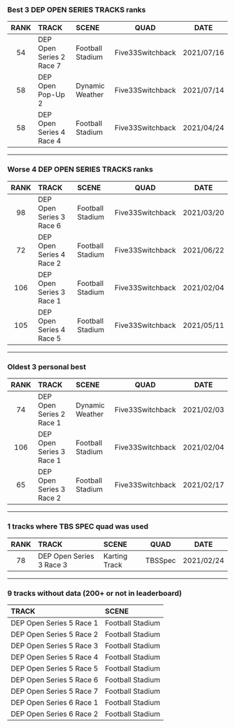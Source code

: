 ### Best 3 DEP OPEN SERIES TRACKS ranks
|RANK|TRACK|SCENE|QUAD|DATE|
|:---:|:---|:---|:---:|:---:|
|54|DEP Open Series 2 Race 7|Football Stadium|Five33Switchback|2021/07/16|
|58|DEP Open Pop-Up 2|Dynamic Weather|Five33Switchback|2021/07/14|
|58|DEP Open Series 4 Race 4|Football Stadium|Five33Switchback|2021/04/24|
---
### Worse 4 DEP OPEN SERIES TRACKS ranks
|RANK|TRACK|SCENE|QUAD|DATE|
|:---:|:---|:---|:---:|:---:|
|98|DEP Open Series 3 Race 6|Football Stadium|Five33Switchback|2021/03/20|
|72|DEP Open Series 4 Race 2|Football Stadium|Five33Switchback|2021/06/22|
|106|DEP Open Series 3 Race 1|Football Stadium|Five33Switchback|2021/02/04|
|105|DEP Open Series 4 Race 5|Football Stadium|Five33Switchback|2021/05/11|
---
### Oldest 3 personal best
|RANK|TRACK|SCENE|QUAD|DATE|
|:---:|:---|:---|:---:|:---:|
|74|DEP Open Series 2 Race 1|Dynamic Weather|Five33Switchback|2021/02/03|
|106|DEP Open Series 3 Race 1|Football Stadium|Five33Switchback|2021/02/04|
|65|DEP Open Series 3 Race 2|Football Stadium|Five33Switchback|2021/02/17|
---
### 1 tracks where TBS SPEC quad was used
|RANK|TRACK|SCENE|QUAD|DATE|
|:---:|:---|:---|:---:|:---:|
|78|DEP Open Series 3 Race 3|Karting Track|TBSSpec|2021/02/24|
---
### 9 tracks without data (200+ or not in leaderboard)
|TRACK|SCENE|
|:---|:---|
|DEP Open Series 5 Race 1|Football Stadium|
|DEP Open Series 5 Race 2|Football Stadium|
|DEP Open Series 5 Race 3|Football Stadium|
|DEP Open Series 5 Race 4|Football Stadium|
|DEP Open Series 5 Race 5|Football Stadium|
|DEP Open Series 5 Race 6|Football Stadium|
|DEP Open Series 5 Race 7|Football Stadium|
|DEP Open Series 6 Race 1|Football Stadium|
|DEP Open Series 6 Race 2|Football Stadium|
